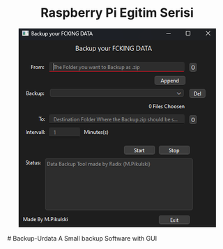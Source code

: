 
<div align="center">
<h1 align="center">Raspberry Pi Egitim Serisi</h1>
<img align="center" alt="Görünüm" src="IMG/Screenshot 2024-11-04 155521.png" >
</div>
<br>
# Backup-Urdata
A Small backup Software with GUI
